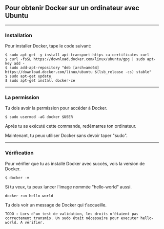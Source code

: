 ## Pour obtenir Docker sur un ordinateur avec Ubuntu
---
### Installation

Pour installer Docker, tape le code suivant:
```
$ sudo apt-get -y install apt-transport-https ca-certificates curl
$ curl -fsSL https://download.docker.com/linux/ubuntu/gpg | sudo apt-key add -
$ sudo add-apt-repository "deb [arch=amd64] https://download.docker.com/linux/ubuntu $(lsb_release -cs) stable"
$ sudo apt-get update
$ sudo apt-get install docker-ce
```

---
### La permission

Tu dois avoir la permission pour accéder à Docker.
```
$ sudo usermod -aG docker $USER
```
Après tu as exécuté cette commande, redémarres ton ordinateur.

Maintenant, tu peux utiliser Docker sans devoir taper "sudo".

---
### Vérification

Pour vérifier que tu as installé Docker avec succès, vois la version de Docker.
```
$ docker -v
```

Si tu veux, tu peux lancer l'image nommée "hello-world" aussi.
```
docker run hello-world
```

Tu dois voir un message de Docker qui t'accueille.

``` 
TODO : Lors d'un test de validation, les droits n'étaient pas correctement transmis. Un sudo était nécessaire pour executer hello-world. A vérifier.
```
